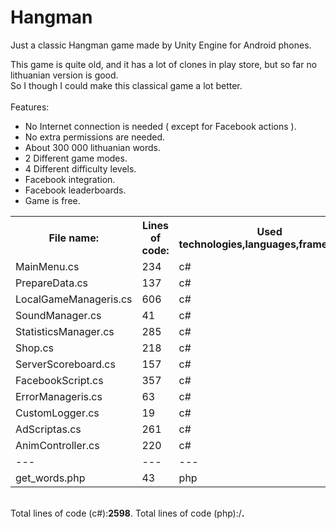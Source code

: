 # Hangman
Just a classic Hangman game made by Unity Engine for Android phones.

This game is quite old, and it has a lot of clones in play store, but so far no lithuanian version is good.<br>
So I though I could make this classical game a lot better.<br><br>
Features:<br>
* No Internet connection is needed ( except for Facebook actions ).<br>
* No extra permissions are needed.<br>
* About 300 000 lithuanian words.<br>
* 2 Different game modes.<br>
* 4 Different difficulty levels. <br>
* Facebook integration.<br>
* Facebook leaderboards.<br>
* Game is free.<br>



<table style="width:100%">
  <tr>
    <th>File name:</th>
    <th>Lines of code:</th> 
    <th>Used technologies,languages,frameworks:</th>
  </tr>
  <tr>
    <td>MainMenu.cs</td>
    <td>234</td> 
    <td>c#</td>
  </tr>
   <tr>
    <td>PrepareData.cs</td>
    <td>137</td> 
    <td>c#</td>
  </tr> 
  <tr>
    <td>LocalGameManageris.cs</td>
    <td>606</td> 
    <td>c#</td>
  </tr>  
  <tr>
    <td>SoundManager.cs</td>
    <td>41</td> 
    <td>c#</td>
  </tr>
  <tr>
    <td>StatisticsManager.cs</td>
    <td>285</td> 
    <td>c#</td>
  </tr>
  <tr>
    <td>Shop.cs</td>
    <td>218</td> 
    <td>c#</td>
  </tr>  
  <tr>
    <td>ServerScoreboard.cs</td>
    <td>157</td> 
    <td>c#</td>
  </tr>    
  <tr>
    <td>FacebookScript.cs</td>
    <td>357</td> 
    <td>c#</td>
  </tr>  
   <tr>
    <td>ErrorManageris.cs</td>
    <td>63</td> 
    <td>c#</td>
  </tr>  
   <tr>
    <td>CustomLogger.cs</td>
    <td>19</td> 
    <td>c#</td>
  </tr> 
   <tr>
    <td>AdScriptas.cs</td>
    <td>261</td> 
    <td>c#</td>
  </tr>   
   <tr>
    <td>AnimController.cs</td>
    <td>220</td> 
    <td>c#</td>
  </tr>    
  
  
  <tr>
    <td>---</td>
    <td>---</td> 
    <td>---</td>
  </tr>  
   <tr>
    <td>get_words.php</td>
    <td>43</td> 
    <td>php</td>
  </tr>      
</table>
<br>
Total lines of code (c#):<strong>2598</strong>.
Total lines of code (php):<string>/<strong>.
